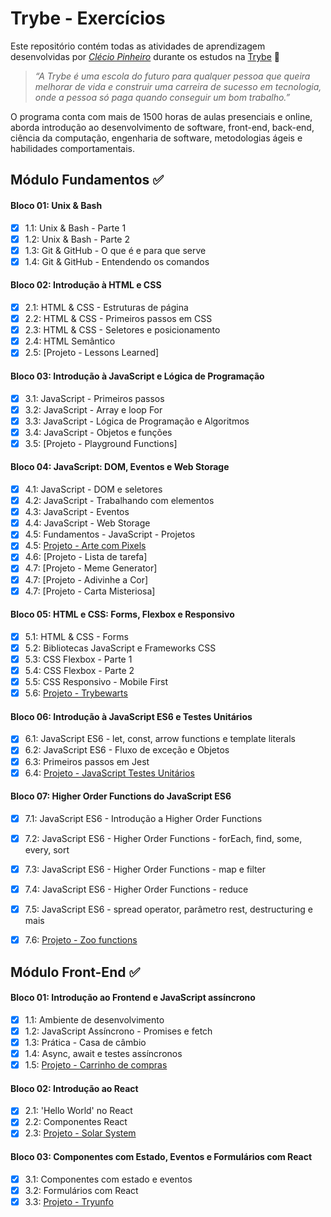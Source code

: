 # Trybe - Exercícios

Este repositório contém todas as atividades de aprendizagem desenvolvidas por _[Clécio Pinheiro](https://www.linkedin.com/in/cleciosantosdev/)_ durante os estudos na [Trybe](https://www.betrybe.com/) :rocket:

>_“A Trybe é uma escola do futuro para qualquer pessoa que queira melhorar de vida e construir uma carreira de sucesso em tecnologia, onde a pessoa só paga quando conseguir um bom trabalho.”_

O programa conta com mais de 1500 horas de aulas presenciais e online, aborda introdução ao desenvolvimento de software, front-end, back-end, ciência da computação, engenharia de software, metodologias ágeis e habilidades comportamentais.



## Módulo Fundamentos :white_check_mark:


#### Bloco 01: Unix & Bash

- [x] 1.1: Unix & Bash - Parte 1
- [x] 1.2: Unix & Bash - Parte 2
- [x] 1.3: Git & GitHub - O que é e para que serve
- [x] 1.4: Git & GitHub - Entendendo os comandos

#### Bloco 02: Introdução à HTML e CSS

- [x] 2.1: HTML & CSS - Estruturas de página
- [x] 2.2: HTML & CSS - Primeiros passos em CSS
- [x] 2.3: HTML & CSS - Seletores e posicionamento
- [x] 2.4: HTML Semântico
- [x] 2.5: [Projeto - Lessons Learned]

#### Bloco 03: Introdução à JavaScript e Lógica de Programação

- [x] 3.1: JavaScript - Primeiros passos
- [x] 3.2: JavaScript - Array e loop For
- [x] 3.3: JavaScript - Lógica de Programação e Algoritmos
- [x] 3.4: JavaScript - Objetos e funções
- [x] 3.5: [Projeto - Playground Functions]

#### Bloco 04: JavaScript: DOM, Eventos e Web Storage

- [x] 4.1: JavaScript - DOM e seletores
- [x] 4.2: JavaScript - Trabalhando com elementos
- [x] 4.3: JavaScript - Eventos
- [x] 4.4: JavaScript - Web Storage
- [x] 4.5: Fundamentos - JavaScript - Projetos
- [x] 4.5: [Projeto - Arte com Pixels]()
- [x] 4.6: [Projeto - Lista de tarefa]
- [x] 4.7: [Projeto - Meme Generator]
- [x] 4.7: [Projeto - Adivinhe a Cor]
- [x] 4.7: [Projeto - Carta Misteriosa]

#### Bloco 05: HTML e CSS: Forms, Flexbox e Responsivo

- [x] 5.1: HTML & CSS - Forms
- [x] 5.2: Bibliotecas JavaScript e Frameworks CSS
- [x] 5.3: CSS Flexbox - Parte 1
- [x] 5.4: CSS Flexbox - Parte 2
- [x] 5.5: CSS Responsivo - Mobile First
- [x] 5.6: [Projeto - Trybewarts]()

#### Bloco 06: Introdução à JavaScript ES6 e Testes Unitários

- [x] 6.1: JavaScript ES6 - let, const, arrow functions e template literals
- [x] 6.2: JavaScript ES6 - Fluxo de exceção e Objetos
- [x] 6.3: Primeiros passos em Jest
- [x] 6.4: [Projeto - JavaScript Testes Unitários]()

#### Bloco 07: Higher Order Functions do JavaScript ES6

- [x] 7.1: JavaScript ES6 - Introdução a Higher Order Functions
- [x] 7.2: JavaScript ES6 - Higher Order Functions - forEach, find, some, every, sort
- [x] 7.3: JavaScript ES6 - Higher Order Functions - map e filter
- [x] 7.4: JavaScript ES6 - Higher Order Functions - reduce
- [x] 7.5: JavaScript ES6 - spread operator, parâmetro rest, destructuring e mais
- [x] 7.6: [Projeto - Zoo functions]()



## Módulo Front-End :white_check_mark:


#### Bloco 01: Introdução ao Frontend e JavaScript assíncrono

- [x] 1.1: Ambiente de desenvolvimento
- [x] 1.2: JavaScript Assíncrono - Promises e fetch
- [x] 1.3: Prática - Casa de câmbio
- [x] 1.4: Async, await e testes assíncronos
- [x] 1.5: [Projeto - Carrinho de compras]()

#### Bloco 02: Introdução ao React

- [x] 2.1: 'Hello World' no React
- [x] 2.2: Componentes React
- [x] 2.3: [Projeto - Solar System]()

#### Bloco 03: Componentes com Estado, Eventos e Formulários com React

- [x] 3.1: Componentes com estado e eventos
- [x] 3.2: Formulários com React
- [x] 3.3: [Projeto - Tryunfo]()